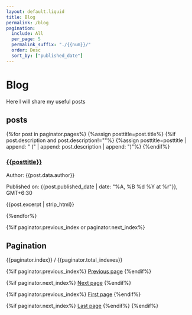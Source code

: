 ```yaml
---
layout: default.liquid
title: Blog
permalink: /blog
pagination:
  include: All
  per_page: 5
  permalink_suffix: "./{{num}}/"
  order: Desc
  sort_by: ["published_date"]
---
```

# Blog
Here I will share my useful posts

## posts
{%for post in paginator.pages%}
{%assign posttitle=post.title%}
{%if post.description and post.description!=""%}
{%assign posttitle=posttitle | append: " (" | append: post.description | append: ")"%}
{%endif%}
### [{{posttitle}}](/{{post.permalink}})
Author: {{post.data.author}}

Published on: {{post.published_date | date: "%A, %B %d %Y at %r"}}, GMT+6:30

{{post.excerpt | strip_html}}

{%endfor%}

{%if paginator.previous_index or paginator.next_index%}
## Pagination
{{paginator.index}} / {{paginator.total_indexes}}

{%if paginator.previous_index%}
[Previous page](/{{paginator.previous_index_permalink}})
{%endif%}

{%if paginator.next_index%}
[Next page](/{{paginator.next_index_permalink}})
{%endif%}

{%if paginator.previous_index%}
[First page](/{{paginator.first_index_permalink}})
{%endif%}

{%if paginator.next_index%}
[Last page](/{{paginator.last_index_permalink}})
{%endif%}
{%endif%}